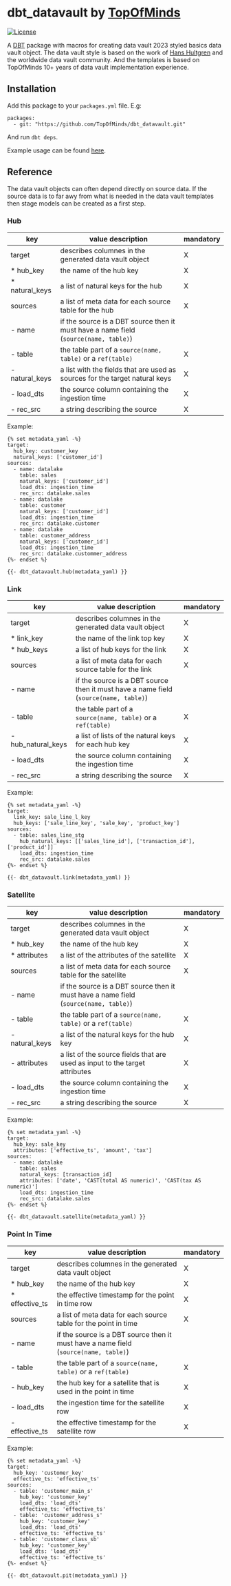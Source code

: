 # dbt_datavault by [TopOfMinds](https://topofminds.se/)
[![License](https://img.shields.io/badge/License-Apache%202.0-blue.svg)](https://opensource.org/licenses/Apache-2.0)

A [DBT](https://docs.getdbt.com/docs/introduction) package with macros for creating data vault 2023 styled basics data vault object. The data vault style is based on the work of [Hans Hultgren](https://hanshultgren.wordpress.com/) and the worldwide data vault community. And the templates is based on TopOfMinds 10+ years of data vault implementation experience.

## Installation
Add this package to your `packages.yml` file. E.g:
```
packages:
  - git: "https://github.com/TopOfMinds/dbt_datavault.git"
```
And run `dbt deps`.

Example usage can be found [here](https://github.com/TopOfMinds/dbt_datavault_example).

## Reference
The data vault objects can often depend directly on source data. If the source data is to far awy from what is needed in the data vault templates then stage models can be created as a first step.

### Hub

| key | value description | mandatory |
| --- | --- | --- |
| target | describes columnes in the generated data vault object | X |
| * hub_key | the name of the hub key | X |
| * natural_keys | a list of natural keys for the hub | X |
| sources | a list of meta data for each source table for the hub | X |
| - name | if the source is a DBT source then it must have a name field (`source(name, table)`) |   |
| - table | the table part of a `source(name, table)` or a `ref(table)` | X |
| - natural_keys | a list with the fields that are used as sources for the target natural keys | X |
| - load_dts | the source column containing the ingestion time | X |
| - rec_src | a string describing the source | X |

Example:
```
{% set metadata_yaml -%}
target: 
  hub_key: customer_key
  natural_keys: ['customer_id']
sources:
  - name: datalake
    table: sales
    natural_keys: ['customer_id']
    load_dts: ingestion_time
    rec_src: datalake.sales
  - name: datalake
    table: customer
    natural_keys: ['customer_id']
    load_dts: ingestion_time
    rec_src: datalake.customer
  - name: datalake
    table: customer_address
    natural_keys: ['customer_id']
    load_dts: ingestion_time
    rec_src: datalake.custommer_address
{%- endset %}

{{- dbt_datavault.hub(metadata_yaml) }}
```

### Link

| key | value description | mandatory |
| --- | --- | --- |
| target | describes columnes in the generated data vault object | X |
| * link_key | the name of the link top key | X |
| * hub_keys | a list of hub keys for the link | X |
| sources | a list of meta data for each source table for the link | X |
| - name | if the source is a DBT source then it must have a name field (`source(name, table)`) |   |
| - table | the table part of a `source(name, table)` or a `ref(table)` | X |
| - hub_natural_keys | a list of lists of the natural keys for each hub key | X |
| - load_dts | the source column containing the ingestion time | X |
| - rec_src | a string describing the source | X |

Example:
```
{% set metadata_yaml -%}
target: 
  link_key: sale_line_l_key
  hub_keys: ['sale_line_key', 'sale_key', 'product_key']
sources:
  - table: sales_line_stg
    hub_natural_keys: [['sales_line_id'], ['transaction_id'], ['product_id']]
    load_dts: ingestion_time
    rec_src: datalake.sales
{%- endset %}

{{- dbt_datavault.link(metadata_yaml) }}
```

### Satellite

| key | value description | mandatory |
| --- | --- | --- |
| target | describes columnes in the generated data vault object | X |
| * hub_key | the name of the hub key | X |
| * attributes | a list of the attributes of the satellite | X |
| sources | a list of meta data for each source table for the satellite | X |
| - name | if the source is a DBT source then it must have a name field (`source(name, table)`) |   |
| - table | the table part of a `source(name, table)` or a `ref(table)` | X |
| - natural_keys | a list of the natural keys for the hub key | X |
| - attributes | a list of the source fields that are used as input to the target attributes | X |
| - load_dts | the source column containing the ingestion time | X |
| - rec_src | a string describing the source | X |

Example:
```
{% set metadata_yaml -%}
target: 
  hub_key: sale_key
  attributes: ['effective_ts', 'amount', 'tax']
sources:
  - name: datalake
    table: sales
    natural_keys: [transaction_id]
    attributes: ['date', 'CAST(total AS numeric)', 'CAST(tax AS numeric)']
    load_dts: ingestion_time
    rec_src: datalake.sales
{%- endset %}

{{- dbt_datavault.satellite(metadata_yaml) }}
```

### Point In Time

| key | value description | mandatory |
| --- | --- | --- |
| target | describes columnes in the generated data vault object | X |
| * hub_key | the name of the hub key | X |
| * effective_ts | the effective timestamp for the point in time row | X |
| sources | a list of meta data for each source table for the point in time | X |
| - name | if the source is a DBT source then it must have a name field (`source(name, table)`) |   |
| - table | the table part of a `source(name, table)` or a `ref(table)` | X |
| - hub_key | the hub key for a satellite that is used in the point in time | X |
| - load_dts | the ingestion time for the satellite row | X |
| - effective_ts | the effective timestamp for the satellite row | X |

Example:
```
{% set metadata_yaml -%}
target: 
  hub_key: 'customer_key'
  effective_ts: 'effective_ts'
sources:
  - table: 'customer_main_s'
    hub_key: 'customer_key'
    load_dts: 'load_dts'
    effective_ts: 'effective_ts'
  - table: 'customer_address_s'
    hub_key: 'customer_key'
    load_dts: 'load_dts'
    effective_ts: 'effective_ts'
  - table: 'customer_class_sb'
    hub_key: 'customer_key'
    load_dts: 'load_dts'
    effective_ts: 'effective_ts'
{%- endset %}

{{- dbt_datavault.pit(metadata_yaml) }}
```
